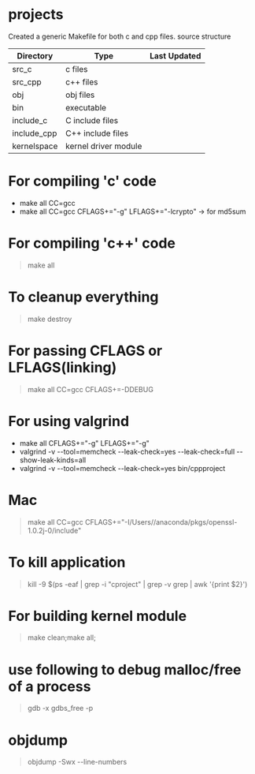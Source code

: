 #  projects
Created a generic Makefile for both c and cpp files.
source structure

|Directory|Type|Last Updated|
|---|---|---|
|src_c | c files|
|src_cpp | c++ files|
|obj | obj files  |
|bin | executable |
|include_c | C include files |
|include_cpp | C++ include files |
|kernelspace | kernel driver module|

# For compiling 'c' code
- make all CC=gcc
- make all CC=gcc CFLAGS+="-g" LFLAGS+="-lcrypto" -> for md5sum
# For compiling 'c++' code
> make all
# To cleanup everything
> make destroy 
# For passing CFLAGS or LFLAGS(linking)
> make all CC=gcc CFLAGS+=-DDEBUG
# For using valgrind
- make all CFLAGS+="-g" LFLAGS+="-g"
- valgrind -v --tool=memcheck --leak-check=yes --leak-check=full --show-leak-kinds=all 
- valgrind -v --tool=memcheck --leak-check=yes bin/cppproject
# Mac
> make all CC=gcc CFLAGS+="-I/Users/<username>/anaconda/pkgs/openssl-1.0.2j-0/include"
# To kill application
> kill -9 $(ps -eaf | grep -i "cproject" | grep -v grep | awk '{print $2}')
# For building kernel module
> make clean;make all;
# use following to debug malloc/free of a process
> gdb -x gdbs_free -p <pid>
# objdump
> objdump -Swx --line-numbers <object>


